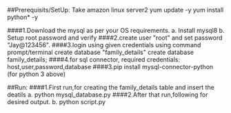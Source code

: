 ##Prerequisits/SetUp:
Take amazon linux server2
yum update -y 
yum install python* -y 


####1.Download the mysql as per your OS requirements.
      a. Install mysql8 
      b. Setup root password and verify 
####2.create user "root" and set password "Jay@123456".
####3.login using given credentials using command prompt/terminal create database "family_details" 
create database family_details;
####4.for sql connector, required credentials: host,user,password,database
####3.pip install mysql-connector-python (for python 3 above)

##Run:
####1.First run,for creating the family_details table and insert the deatils
     a. python mysql_database.py 
####2.After that run,following for desired output.
     b. python script.py


